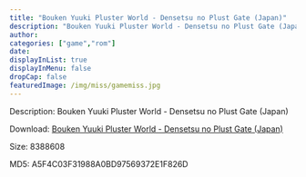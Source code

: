 ```yaml
---
title: "Bouken Yuuki Pluster World - Densetsu no Plust Gate (Japan)"
description: "Bouken Yuuki Pluster World - Densetsu no Plust Gate (Japan)"
author: 
categories: ["game","rom"]
date: 
displayInList: true
displayInMenu: false
dropCap: false
featuredImage: /img/miss/gamemiss.jpg
---
```


Description: Bouken Yuuki Pluster World - Densetsu no Plust Gate (Japan)

Download: <a style="text-decoration:underline;" href="https://mega.nz/#!eXJmxCLB!Gt34ZkYEuoWYifd3YDme0qaeWBmUDRRFvlDqHJ3UsMI" target = "_blank" rel = "nofollow" > Bouken Yuuki Pluster World - Densetsu no Plust Gate (Japan)</a>

Size: 8388608

MD5: A5F4C03F31988A0BD97569372E1F826D

